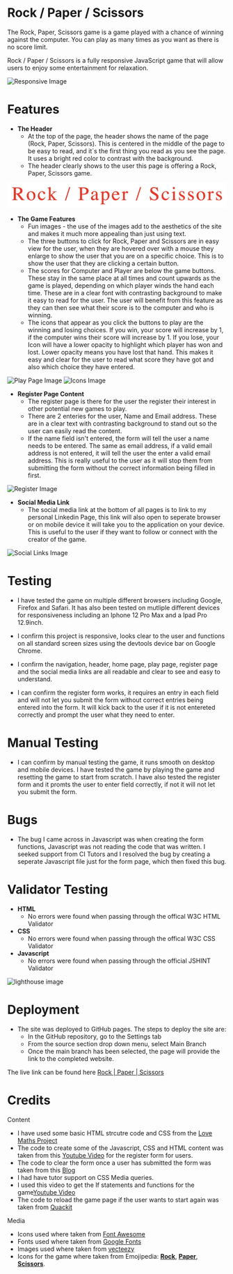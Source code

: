 # Rock / Paper / Scissors

The Rock, Paper, Scissors game is a game played with a chance of winning against the computer. You can play as many times as you want as there is no score limit.

Rock / Paper / Scissors is a fully responsive JavaScript game that will allow users to enjoy some entertainment for relaxation.

![Responsive Image](/assets/images/responsive.png)

# Features

* **The Header**
    * At the top of the page, the header shows the name of the page (Rock, Paper, Scissors). This is centered in the middle of the page to be easy to read, and it´s the first thing you read as you see the page. It uses a bright red color to contrast with the background.
    * The header clearly shows to the user this page is offering a Rock, Paper, Scissors game.

![Header Image](/assets/images/header.jpg)

* **The Game Features**
    * Fun images - the use of the images add to the aesthetics of the site and makes it much more appealing than just using text. 
    * The three buttons to click for Rock, Paper and Scissors are in easy view for the user, when they are hovered over with a mouse they enlarge to show the user that you are on a specific choice. This is to show the user that they are clicking a certain button. 
    * The scores for Computer and Player are below the game buttons. These stay in the same place at all times and count upwards as the game is played, depending on which player winds the hand each time. These are in a clear font with contrasting background to make it easy to read for the user. The user will benefit from this feature as they can then see what their score is to the computer and who is winning.
    * The icons that appear as you click the buttons to play are the winning and losing choices. If you win, your score will increase by 1, if the computer wins their score will increase by 1. If you lose, your Icon will have a lower opacity to highlight which player has won and lost. Lower opacity means you have lost that hand. This makes it easy and clear for the user to read what score they have got and also which choice they have entered. 

![Play Page Image](/assets/images/play-page.png)
![Icons Image](/assets/images/scores.png)    

* **Register Page Content**
    * The register page is there for the user the register their interest in other potential new games to play. 
    * There are 2 enteries for the user, Name and Email address. These are in a clear text with contrasting background to stand out so the user can easily read the content. 
    * If the name field isn't entered, the form will tell the user a name needs to be entered. The same as email address, if a valid email address is not entered, it will tell the user the enter a valid email address. This is really useful to the user as it will stop them from submitting the form without the correct information being filled in first. 

![Register Image](/assets/images/register.png) 

* **Social Media Link**
    * The social media link at the bottom of all pages is to link to my personal Linkedin Page, this link will also open to seperate browser or on mobile device it will take you to the application on your device. This is useful to the user if they want to follow or connect with the creator of the game. 

![Social Links Image](/assets/images/footer.png)

# Testing

* I have tested the game on multiple different browsers including Google, Firefox and Safari. It has also been tested on mutliple different devices for responsiveness including an Iphone 12 Pro Max and a Ipad Pro 12.9inch.

* I confirm this project is responsive, looks clear to the user and functions on all standard screen sizes using the devtools device bar on Google Chrome.

* I confirm the navigation, header, home page, play page, register page and the social media links are all readable and clear to see and easy to understand.

* I can confirm the register form works, it requires an entry in each field and will not let you submit the form without correct entries being entered into the form. It will kick back to the user if it is not entereted correctly and prompt the user what they need to enter. 

# Manual Testing

* I can confirm by manual testing the game, it runs smooth on desktop and mobile devices. I have tested the game by playing the game and resetting the game to start from scratch. I have also tested the register form and it promts the user to enter field correctly, if not it will not let you submit the form.

# Bugs
* The bug I came across in Javascript was when creating the form functions, Javascript was not reading the code that was written. I seeked support from CI Tutors and I resolved the bug by creating a seperate Javascript file just for the form page, which then fixed this bug. 

# Validator Testing
* **HTML**
    * No errors were found when passing through the offical W3C HTML Validator
* **CSS**
    * No errors were found when passing through the offical W3C CSS Validator
* **Javascript**
    * No errors were found when passing through the official JSHINT Validator

![lighthouse image](/assets/images/lighthouse.png)

# Deployment

* The site was deployed to GitHub pages. The steps to deploy the site are:
    * In the GitHub repository, go to the Settings tab
    * From the source section drop down menu, select Main Branch
    * Once the main branch has been selected, the page will provide the link to the completed website.

The live link can be found here [Rock | Paper | Scissors](https://bradleyparkin.github.io/rock-paper-scissors/)    

# Credits

Content

* I have used some basic HTML strcutre code and CSS from the [Love Maths Project](https://bradleyparkin.github.io/love-maths/)
* The code to create some of the Javascript, CSS and HTML content was taken from this [Youtube Video](https://www.youtube.com/watch?v=QT1ya4Ut40o) for the register form for users. 
* The code to clear the form once a user has submitted the form was taken from this [Blog](https://bobbyhadz.com/blog/javascript-clear-input-field-after-submit#clear-all-form-fields-after-submitting)
* I had have tutor support on CSS Media queries.
* I used this video to get the If statements and functions for the game[Youtube Video](https://www.youtube.com/watch?v=1yS-JV4fWqY)
* The code to reload the game page if the user wants to start again was taken from [Quackit](https://www.quackit.com/javascript/javascript_refresh_page.cfm)

Media

* Icons used where taken from [Font Awesome](https://fontawesome.com/icons)
* Fonts used where taken from [Google Fonts](https://fonts.google.com/)
* Images used where taken from [vecteezy](https://www.vecteezy.com/free-vector/paper-scissors)
* Icons for the game where taken from Emojipedia:
 **[Rock](https://emojipedia.org/sign-of-the-horns/)**,
 **[Paper](https://emojipedia.org/scroll/)**,
 **[Scissors](https://emojipedia.org/scissors/)**.
